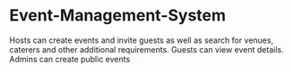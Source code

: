 # Event-Management-System
Hosts can create events and invite guests as well as search for venues, caterers and other additional requirements. Guests can view event details. Admins can create public events
